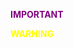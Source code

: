 <p style="color: purple; font-weight: bold;">IMPORTANT</p>
<p style="color: yellow; font-weight: bold;">WARNING</p>
